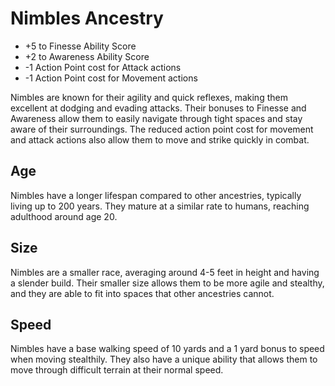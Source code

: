 # Nimbles Ancestry

- +5 to Finesse Ability Score
- +2 to Awareness Ability Score
- -1 Action Point cost for Attack actions
- -1 Action Point cost for Movement actions

Nimbles are known for their agility and quick reflexes, making them excellent at dodging and evading attacks. Their bonuses to Finesse and Awareness allow them to easily navigate through tight spaces and stay aware of their surroundings. The reduced action point cost for movement and attack actions also allow them to move and strike quickly in combat.

## Age

Nimbles have a longer lifespan compared to other ancestries, typically living up to 200 years. They mature at a similar rate to humans, reaching adulthood around age 20.

## Size

Nimbles are a smaller race, averaging around 4-5 feet in height and having a slender build. Their smaller size allows them to be more agile and stealthy, and they are able to fit into spaces that other ancestries cannot.

## Speed

Nimbles have a base walking speed of 10 yards and a 1 yard bonus to speed when moving stealthily. They also have a unique ability that allows them to move through difficult terrain at their normal speed.
